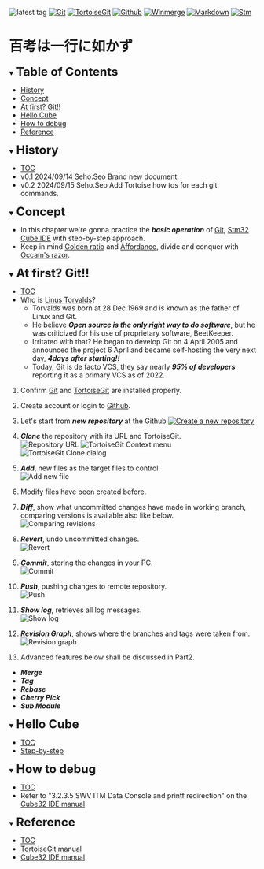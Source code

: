 ![latest tag](https://img.shields.io/github/v/tag/gtuja/CSC_MS.svg?color=brightgreen)
[![Git](https://img.shields.io/badge/Git-brightgreen?style=flat&logo=Git&logoColor=%23F05032&labelColor=white)](https://git-scm.com/)
[![TortoiseGit](https://img.shields.io/badge/TortoiseGit-brightgreen?style=flat)](https://tortoisegit.org/)
[![Github](https://img.shields.io/badge/Github-brightgreen?style=flat&logo=github&logoColor=%23181717&labelColor=white)](https://github.com/)
[![Winmerge](https://img.shields.io/badge/Winmerge-brightgreen?style=flat
)](https://winmerge.org/)
[![Markdown](https://img.shields.io/badge/Markdown-brightgreen?style=flat&logo=markdown&logoColor=%23000000&labelColor=white)](https://daringfireball.net/projects/markdown/)
[![Stm](https://img.shields.io/badge/Stm-brightgreen?style=flat&logo=stmicroelectronics&logoColor=%2303234B&labelColor=white)](https://www.st.com/en/development-tools/stm32cubeide.html)

# 百考は一行に如かず

<div id="toc"></div>
<details open>
<summary><font size="5"><b>Table of Contents</b></font></summary>

- [History](#history)
- [Concept](#Concept)
- [At first? Git!!](#At_first_Git)
- [Hello Cube](#Hello_Cube)
- [How to debug](#how_to_debug)
- [Reference](#Reference)

</details>

<div id="history"></div>
<details open>
<summary><font size="5"><b>History</b></font></summary> 

- [TOC](#toc)<br>
- v0.1 2024/09/14 Seho.Seo Brand new document.
- v0.2 2024/09/15 Seho.Seo Add Tortoise how tos for each git commands.

</details>

<div id="Concept"></div>
<details open>
<summary><font size="5"><b>Concept</b></font></summary>

- In this chapter we're gonna practice the ***basic operation*** of [Git](https://git-scm.com/), [Stm32 Cube IDE](https://www.st.com/en/development-tools/stm32cubeide.html) with step-by-step approach.
- Keep in mind [Golden ratio](https://en.m.wikipedia.org/wiki/Golden_ratio) and [Affordance](https://en.m.wikipedia.org/wiki/Affordance), divide and conquer with [Occam's razor](https://en.m.wikipedia.org/wiki/Occam%27s_razor). 

</details>

<div id="At_first_Git"></div>
<details open>
<summary><font size="5"><b>At first? Git!!</b></font></summary>

- [TOC](#toc)<br>
- Who is [Linus Torvalds](https://en.wikipedia.org/wiki/Linus_Torvalds)?
  - Torvalds was born at 28 Dec 1969 and is known as the father of Linux and Git.
  - He believe ***Open source is the only right way to do software***, but he was criticized for his use of proprietary software, BeetKeeper.
  - Irritated with that? He began to develop Git on 4 April 2005 and announced the project 6 April and became self-hosting the very next day, ***4days after starting!!***
  - Today, Git is de facto VCS, they say nearly ***95% of developers*** reporting it as a primary VCS as of 2022.

1. Confirm [Git](https://git-scm.com/) and [TortoiseGit](https://tortoisegit.org/) are installed properly.  
2. Create account or login to [Github](https://github.com/).
3. Let's start from ***new repository*** at the Github
[![Create a new repository](https://docs.github.com/assets/cb-29762/mw-1440/images/help/repository/repo-create-global-nav-update.webp)](https://docs.github.com/en/repositories/creating-and-managing-repositories/creating-a-new-repository)
4. ***Clone*** the repository with its URL and TortoiseGit.<br>
![Repository URL](https://docs.github.com/assets/cb-60499/mw-1440/images/help/repository/https-url-clone-cli.webp)
![TortoiseGit Context menu](https://tortoisegit.org/docs/tortoisegit/images/ContextMenuDirControl.png)
![TortoiseGit Clone dialog](https://tortoisegit.org/docs/tortoisegit/images/GitClone.png)
5. ***Add***, new files as the target files to control.<br>
![Add new file](https://tortoisegit.org/docs/tortoisegit/images/ContextMenuFileNoControl.png)
6. Modify files have been created before.
7. ***Diff***, show what uncommitted changes have made in working branch, comparing versions is available also like below.<br>
![Comparing revisions](https://tortoisegit.org/docs/tortoisegit/images/CompareRevisions.png)
8. ***Revert***, undo uncommitted changes.<br>
![Revert](https://tortoisegit.org/docs/tortoisegit/images/Revert.png)
9. ***Commit***, storing the changes in your PC.<br>
![Commit](https://tortoisegit.org/docs/tortoisegit/images/Commit.png)
10. ***Push***, pushing changes to remote repository.<br>
![Push](https://tortoisegit.org/docs/tortoisegit/images/GitPush.png)
11. ***Show log***, retrieves all log messages.<br>
![Show log](https://tortoisegit.org/docs/tortoisegit/images/LogMessages.png)
12. ***Revision Graph***, shows where the branches and tags were taken from.<br> 
![Revision graph](https://tortoisegit.org/docs/tortoisegit/images/RevisionGraph.png)

13. Advanced features below shall be discussed in Part2.
  - ***Merge***
  - ***Tag***
  - ***Rebase***
  - ***Cherry Pick***
  - ***Sub Module***

</details>

<div id="Hello_Cube"></div>
<details open>
<summary><font size="5"><b>Hello Cube</b></font></summary>

- [TOC](#toc)<br>
- [Step-by-step](https://wiki.st.com/stm32mcu/wiki/STM32StepByStep:Step1_Tools_installation)

</details>

<div id="how_to_debug"></div>
<details open>
<summary><font size="5"><b>How to debug</b></font></summary>

- [TOC](#toc)<br>
- Refer to "3.2.3.5 SWV ITM Data Console and printf redirection" on the [Cube32 IDE manual](https://www.st.com/resource/en/user_manual/dm00629856-.pdf)

</details>

<div id="Reference"></div>
<details open>
<summary><font size="5"><b>Reference</b></font></summary>

- [TOC](#toc)<br>
- [TortoiseGit manual](https://tortoisegit.org/docs/tortoisegit/tgit-dug.html)
- [Cube32 IDE manual](https://www.st.com/resource/en/user_manual/dm00629856-.pdf)

</details>
